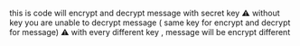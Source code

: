 this is code will encrypt and decrypt message with secret key
⚠️ without key you are unable to decrypt message
   ( same key for encrypt and decrypt for message)
   ⚠️ with every different key , message will be encrypt different
